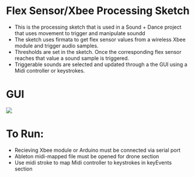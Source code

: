 # Flex Sensor/Xbee Processing Sketch
* This is the processing sketch that is used in a Sound + Dance project that uses movement to trigger and manipulate soundd
* The sketch uses firmata to get flex sensor values from a wireless Xbee module and trigger audio samples.
* Thresholds are set in the sketch. Once the corresponding flex sensor reaches that value a sound sample is triggered.
* Triggerable sounds are selected and updated through a the GUI using a Midi controller or keystrokes.

# GUI 
<img src = "https://cloud.githubusercontent.com/assets/9808027/6224604/3685f7d6-b633-11e4-8b5b-5975b51b7c6a.png">

# To Run:
 * Recieving Xbee module or Arduino must be connected via serial port
 * Ableton midi-mapped file must be opened for drone section
 * Use midi stroke to map Midi controller to keystrokes in keyEvents section
